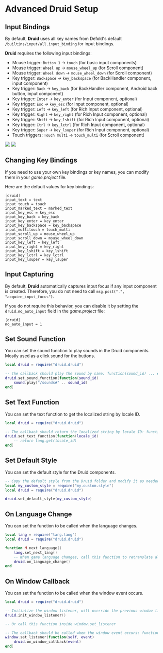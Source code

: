 # Advanced Druid Setup

## Input Bindings

By default, **Druid** uses all key names from Defold's default `/builtins/input/all.input_binding` for input bindings.

**Druid** requires the following input bindings:

- Mouse trigger: `Button 1` -> `touch` (for basic input components)
- Mouse trigger: `Wheel up` -> `mouse_wheel_up` (for Scroll component)
- Mouse trigger: `Wheel down` -> `mouse_wheel_down` (for Scroll component)
- Key trigger: `Backspace` -> `key_backspace` (for BackHandler component, input component)
- Key trigger: `Back` -> `key_back` (for BackHandler component, Android back button, input component)
- Key trigger: `Enter` -> `key_enter` (for Input component, optional)
- Key trigger: `Esc` -> `key_esc` (for Input component, optional)
- Key trigger: `Left` -> `key_left` (for Rich Input component, optional)
- Key trigger: `Right` -> `key_right` (for Rich Input component, optional)
- Key trigger: `Shift` -> `key_lshift` (for Rich Input component, optional)
- Key trigger: `Ctrl` -> `key_lctrl` (for Rich Input component, optional)
- Key trigger: `Super` -> `key_lsuper` (for Rich Input component, optional)
- Touch triggers: `Touch multi` -> `touch_multi` (for Scroll component)

![](../media/input_binding_2.png)
![](../media/input_binding_1.png)


## Changing Key Bindings

If you need to use your own key bindings or key names, you can modify them in your *game.project* file.

Here are the default values for key bindings:
```
[druid]
input_text = text
input_touch = touch
input_marked_text = marked_text
input_key_esc = key_esc
input_key_back = key_back
input_key_enter = key_enter
input_key_backspace = key_backspace
input_multitouch = touch_multi
input_scroll_up = mouse_wheel_up
input_scroll_down = mouse_wheel_down
input_key_left = key_left
input_key_right = key_right
input_key_lshift = key_lshift
input_key_lctrl = key_lctrl
input_key_lsuper = key_lsuper
```


## Input Capturing

By default, **Druid** automatically captures input focus if any input component is created. Therefore, you do not need to call `msg.post(".", "acquire_input_focus")`.

If you do not require this behavior, you can disable it by setting the `druid.no_auto_input` field in the _game.project_ file:
```
[druid]
no_auto_input = 1
```


## Set Sound Function

You can set the sound function to play sounds in the Druid components. Mostly used as a click sound for the buttons.

```lua
local druid = require("druid.druid")

-- The callback should play the sound by name: function(sound_id) ... end
druid.set_sound_function(function(sound_id)
    sound.play("/sounds#" .. sound_id)
end)
```


## Set Text Function

You can set the text function to get the localized string by locale ID.

```lua
local druid = require("druid.druid")

-- The callback should return the localized string by locale ID: function(locale_id) ... end
druid.set_text_function(function(locale_id)
    -- return lang.get(locale_id)
end)
```


## Set Default Style

You can set the default style for the Druid components.

```lua
-- Copy the default style from the Druid folder and modify it as needed
local my_custom_style = require("my.custom.style")
local druid = require("druid.druid")

druid.set_default_style(my_custom_style)
```


## On Language Change

You can set the function to be called when the language changes.

```lua
local lang = require("lang.lang")
local druid = require("druid.druid")

function M.next_language()
    lang.set_next_lang()
	-- When game language changes, call this function to retranslate all Druid components
    druid.on_language_change()
end
```


## On Window Callback

You can set the function to be called when the window event occurs.

```lua
local druid = require("druid.druid")

-- Initialize the window listener, will override the previous window listener
druid.init_window_listener()

-- Or call this function inside window.set_listener

-- The callback should be called when the window event occurs: function(event) ... end
window.set_listener(function(self, event)
	druid.on_window_callback(event)
end)
```
